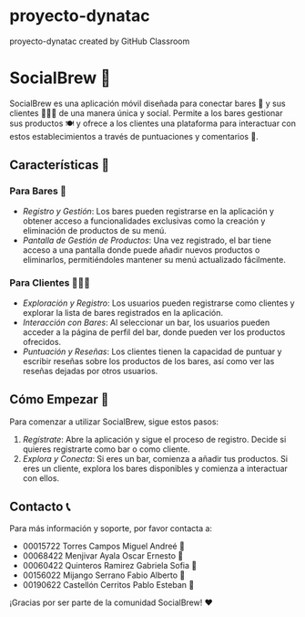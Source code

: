 # proyecto-dynatac
proyecto-dynatac created by GitHub Classroom


# SocialBrew 🍻

SocialBrew es una aplicación móvil diseñada para conectar bares 🍹 y sus clientes 🧑‍🤝‍🧑 de una manera única y social. Permite a los bares gestionar sus productos 🍽️ y ofrece a los clientes una plataforma para interactuar con estos establecimientos a través de puntuaciones y comentarios 💬.

## Características 🌟

### Para Bares 🍺

- *Registro y Gestión*: Los bares pueden registrarse en la aplicación y obtener acceso a funcionalidades exclusivas como la creación y eliminación de productos de su menú.
- *Pantalla de Gestión de Productos*: Una vez registrado, el bar tiene acceso a una pantalla donde puede añadir nuevos productos o eliminarlos, permitiéndoles mantener su menú actualizado fácilmente.

### Para Clientes 🧑‍🤝‍🧑

- *Exploración y Registro*: Los usuarios pueden registrarse como clientes y explorar la lista de bares registrados en la aplicación.
- *Interacción con Bares*: Al seleccionar un bar, los usuarios pueden acceder a la página de perfil del bar, donde pueden ver los productos ofrecidos.
- *Puntuación y Reseñas*: Los clientes tienen la capacidad de puntuar y escribir reseñas sobre los productos de los bares, así como ver las reseñas dejadas por otros usuarios.

## Cómo Empezar 🚀

Para comenzar a utilizar SocialBrew, sigue estos pasos:

1. *Regístrate*: Abre la aplicación y sigue el proceso de registro. Decide si quieres registrarte como bar o como cliente.
2. *Explora y Conecta*: Si eres un bar, comienza a añadir tus productos. Si eres un cliente, explora los bares disponibles y comienza a interactuar con ellos.

## Contacto 📞

Para más información y soporte, por favor contacta a:
- 00015722 Torres Campos Miguel Andreé 📧
- 00068422 Menjivar Ayala Oscar Ernesto 📧
- 00060422 Quinteros Ramirez Gabriela Sofia 📧
- 00156022 Mijango Serrano Fabio Alberto 📧
- 00190622 Castellón Cerritos Pablo Esteban 📧

¡Gracias por ser parte de la comunidad SocialBrew! ❤️